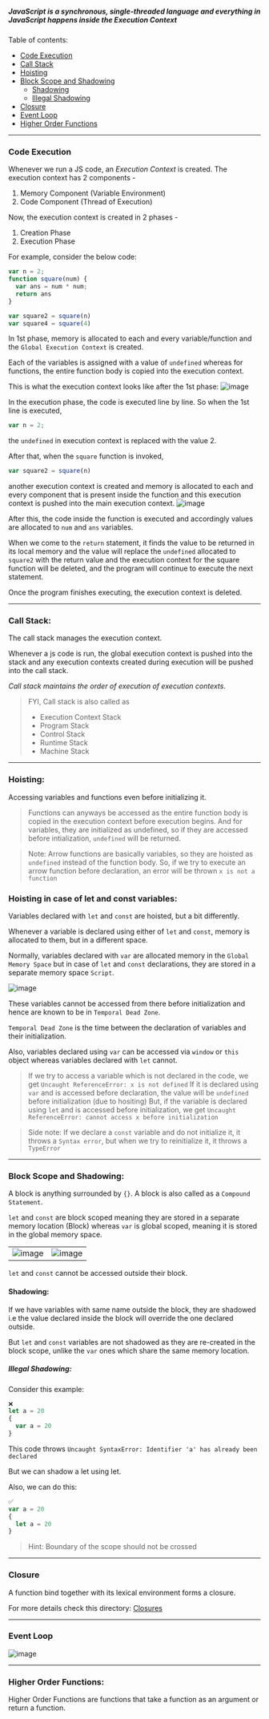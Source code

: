 ##### *JavaScript is a synchronous, single-threaded language and everything in JavaScript happens inside the Execution Context*

Table of contents:
- [Code Execution](#code-execution)
- [Call Stack](#call-stack)
- [Hoisting](#hoisting)
- [Block Scope and Shadowing](#block-scope-and-shadowing)
  - [Shadowing](#shadowing)
  - [Illegal Shadowing](#illegal-shadowing)
- [Closure](#closure)
- [Event Loop](#event-loop)
- [Higher Order Functions](#higher-order-functions)

<hr>

### Code Execution
Whenever we run a JS code, an *Execution Context* is created.
The execution context has 2 components - 

1. Memory Component (Variable Environment)
2. Code Component (Thread of Execution)

Now, the execution context is created in 2 phases - 

1. Creation Phase
2. Execution Phase

For example, consider the below code:
```js
var n = 2;
function square(num) {
  var ans = num * num;
  return ans
}

var square2 = square(n)
var square4 = square(4)
```

In 1st phase, memory is allocated to each and every variable/function and the `Global Execution Context` is created.

Each of the variables is assigned with a value of `undefined` whereas for functions, the entire function body is copied into the execution context.

This is what the execution context looks like after the 1st phase:
![image](https://github.com/anushkadeshpande/js-scratchpad/assets/53345232/f92ad3f8-4ace-47eb-b202-bd642e43becb)

In the execution phase, the code is executed line by line.
So when the 1st line is executed, 
```js
var n = 2;
```

the `undefined` in execution context is replaced with the value 2.

After that, when the `square` function is invoked,  
```js
var square2 = square(n)
```
another execution context is created and memory is allocated to each and every component that is present inside the function and this execution context is pushed into the main execution context.
![image](https://github.com/anushkadeshpande/js-scratchpad/assets/53345232/edb2f90b-d081-4dd6-8aeb-e0b4d275d667)

After this, the code inside the function is executed and accordingly values are allocated to `num` and `ans` variables.

When we come to the `return` statement, it finds the value to be returned in its local memory and the value will replace the `undefined` allocated to `square2` with the return value and the execution context for the square function will be deleted, and the program will continue to execute the next statement.

Once the program finishes executing, the execution context is deleted.

<hr>

### Call Stack:
The call stack manages the execution context.

Whenever a js code is run, the global execution context is pushed into the stack and any execution contexts created during execution will be pushed into the call stack.

*Call stack maintains the order of execution of execution contexts.*

> FYI, Call stack is also called as
> - Execution Context Stack
> - Program Stack
> - Control Stack
> - Runtime Stack
> - Machine Stack 

<hr>

### Hoisting:
Accessing variables and functions even before initializing it.

> Functions can anyways be accessed as the entire function body is copied in the execution context before execution begins.
> And for variables, they are initialized as undefined, so if they are accessed before intialization, `undefined` will be returned.

> Note:
> Arrow functions are basically variables, so they are hoisted as `undefined` instead of the function body.
> So, if we try to execute an arrow function before declaration, an error will be thrown `x is not a function`

### Hoisting in case of let and const variables:
Variables declared with `let` and `const` are hoisted, but a bit differently.

Whenever a variable is declared using either of `let` and `const`, memory is allocated to them, but in a different space.

Normally, variables declared with `var` are allocated memory in the `Global Memory Space` but in case of `let` and `const` declarations, they are stored in a separate memory space `Script`.

![image](https://github.com/anushkadeshpande/js-scratchpad/assets/53345232/e5c65ff4-03a0-48b9-b9e8-018fdd397547)

These variables cannot be accessed from there before initialization and hence are known to be in `Temporal Dead Zone`.

`Temporal Dead Zone` is the time between the declaration of variables and their initialization.

Also, variables declared using `var` can be accessed via `window` or `this` object whereas variables declared with `let` cannot.

> If we try to access a variable which is not declared in the code, we get `Uncaught ReferenceError: x is not defined`
> If it is declared using `var` and is accessed before declaration, the value will be `undefined` before initialization (due to hositing)
> But, if the variable is declared using `let` and is accessed before initialization, we get `Uncaught ReferenceError: cannot access x before initialization`


> Side note:
> If we declare a `const` variable and do not initialize it, it throws a `Syntax error`, but when we try to reinitialize it, it throws a `TypeError`

<hr>

### Block Scope and Shadowing:
A block is anything surrounded by `{}`. A block is also called as a `Compound Statement`.

`let` and `const` are block scoped meaning they are stored in a separate memory location (Block) whereas `var` is global scoped, meaning it is stored in the global memory space.

|                                              |                                              |
| -------------------------------------------- | -------------------------------------------- |
| ![image](https://github.com/anushkadeshpande/js-scratchpad/assets/53345232/9f4691db-2f59-4fc9-ba90-eb361cddc346) | ![image](https://github.com/anushkadeshpande/js-scratchpad/assets/53345232/810082d5-43b0-4d2f-bf48-0fea447fb0a8) |

`let` and `const` cannot be accessed outside their block.

#### Shadowing:
If we have variables with same name outside the block, they are shadowed i.e the value declared inside the block will override the one declared outside.

But `let` and `const` variables are not shadowed as they are re-created in the block scope, unlike the `var` ones which share the same memory location.


##### Illegal Shadowing:
Consider this example:

```js
❌
let a = 20
{
  var a = 20
}
```
This code throws `Uncaught SyntaxError: Identifier 'a' has already been declared`

But we can shadow a let using let.

Also, we can do this:

```js
✅
var a = 20
{
  let a = 20
}
```

> Hint: Boundary of the scope should not be crossed

<hr>

### Closure
A function bind together with its lexical environment forms a closure.

For more details check this directory: <a href="https://github.com/anushkadeshpande/js-scratchpad/blob/d236bb5066afb52f9b73e6a53d5c375878120c98/closures/README.md">Closures</a>


<hr>

### Event Loop

![image](https://github.com/anushkadeshpande/js-scratchpad/assets/53345232/22c29abb-fc68-4f36-ae15-442def3a4ccc)

<hr>

### Higher Order Functions:
Higher Order Functions are functions that take a function as an argument or return a function.
